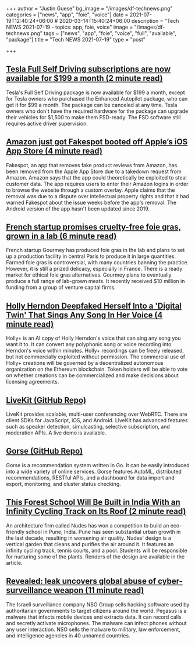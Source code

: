 +++
author = "Justin Guese"
bg_image = "/images/df-technews.png"
categories = ["news", "app", "foie", "voice"]
date = 2021-07-19T12:40:24+06:00 # 2020-03-14T15:40:24+06:00
description = "Tech NEWS 2021-07-19 - topics: app, foie, voice"
image = "/images/df-technews.png"
tags = ["news", "app", "foie", "voice", "full", "available", "package"]
title = "Tech NEWS 2021-07-19"
type = "post"

+++

## [Tesla Full Self Driving subscriptions are now available for $199 a month (2 minute read)](https://www.theverge.com/2021/7/17/22581394/tesla-full-self-driving-subscription-available-199-month-elon-musk)

Tesla's Full Self Driving package is now available for $199 a month, except for Tesla owners who purchased the Enhanced Autopilot package, who can get it for $99 a month. The package can be canceled at any time. Tesla owners who don't have the required hardware for the package can upgrade their vehicles for $1,500 to make them FSD-ready. The FSD software still requires active driver supervision.

## [Amazon just got Fakespot booted off Apple’s iOS App Store (4 minute read)](https://www.theverge.com/2021/7/16/22580611/fakespot-ios-app-apple-amazon-fake-reviews)

Fakespot, an app that removes fake product reviews from Amazon, has been removed from the Apple App Store due to a takedown request from Amazon. Amazon says that the app could theoretically be exploited to steal customer data. The app requires users to enter their Amazon logins in order to browse the website through a custom overlay. Apple claims that the removal was due to a dispute over intellectual property rights and that it had warned Fakespot about the issue weeks before the app's removal. The Android version of the app hasn't been updated since 2019.

## [French startup promises cruelty-free foie gras, grown in a lab (6 minute read)](https://fortune.com/2021/07/14/foie-gras-lab-grown-gourmey-startup-ethical-food/)

French startup Gourmey has produced foie gras in the lab and plans to set up a production facility in central Paris to produce it in large quantities. Farmed foie gras is controversial, with many countries banning the practice. However, it is still a prized delicacy, especially in France. There is a ready market for ethical foie gras alternatives. Gourmey plans to eventually produce a full range of lab-grown meats. It recently received $10 million in funding from a group of venture capital firms.

## [Holly Herndon Deepfaked Herself Into a 'Digital Twin' That Sings Any Song In Her Voice (4 minute read)](https://www.vice.com/en/article/g5g89q/holly-herndon-deepfaked-herself-into-a-digital-twin-that-sings-any-song-in-her-voice)

Holly+ is an AI copy of Holly Herndon's voice that can sing any song you want it to. It can convert any polyphonic song or voice recording into Herndon's voice within minutes. Holly+ recordings can be freely released, but not commercially exploited without permission. The commercial use of Holly+ creations will be governed by a decentralized autonomous organization on the Ethereum blockchain. Token holders will be able to vote on whether creations can be commercialized and make decisions about licensing agreements.

## [LiveKit (GitHub Repo)](https://github.com/livekit/livekit-server)

LiveKit provides scalable, multi-user conferencing over WebRTC. There are client SDKs for JavaScript, iOS, and Android. LiveKit has advanced features such as speaker detection, simulcasting, selective subscription, and moderation APIs. A live demo is available.

## [Gorse (GitHub Repo)](https://github.com/zhenghaoz/gorse)

Gorse is a recommendation system written in Go. It can be easily introduced into a wide variety of online services. Gorse features AutoML, distributed recommendations, RESTful APIs, and a dashboard for data import and export, monitoring, and cluster status checking.

## [This Forest School Will Be Built in India With an Infinity Cycling Track on Its Roof (2 minute read)](https://interestingengineering.com/this-forest-school-will-be-built-in-india-with-an-infinity-cycling-track-on-its-roof)

An architecture firm called Nudes has won a competition to build an eco-friendly school in Pune, India. Pune has seen substantial urban growth in the last decade, resulting in worsening air quality. Nudes' design is a vertical garden that cleans and purifies the air around it. It features an infinity cycling track, tennis courts, and a pool. Students will be responsible for nurturing some of the plants. Renders of the design are available in the article.

## [Revealed: leak uncovers global abuse of cyber-surveillance weapon (11 minute read)](https://www.theguardian.com/world/2021/jul/18/revealed-leak-uncovers-global-abuse-of-cyber-surveillance-weapon-nso-group-pegasus)

The Israeli surveillance company NSO Group sells hacking software used by authoritarian governments to target citizens around the world. Pegasus is a malware that infects mobile devices and extracts data. It can record calls and secretly activate microphones. The malware can infect phones without any user interaction. NSO sells the malware to military, law enforcement, and intelligence agencies in 40 unnamed countries.

